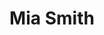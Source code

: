 ---
title: 'Mia Smith'
image: '/images/team/mia.jpg'
alumni: 'yes'
active: 'no'
jobtitle: 'Tutoring Branch & Secretary'
email: 'peter@test.com'
linkedinurl: 'https://www.linkedin.com/'
---